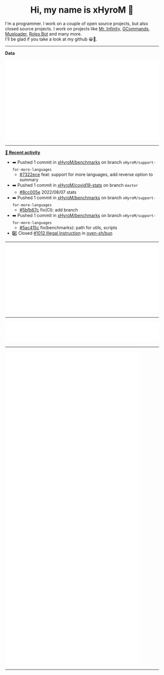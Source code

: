 <p align="center">
    <!-- <img src="https://avatars.githubusercontent.com/u/56601352" width="192" alt="hyro's pfp" /> -->
    <h1 align="center">Hi, my name is xHyroM 👋</h1>
</p>

I'm a programmer. I work on a couple of open source projects, but also closed source projects. I work on projects like [Mr. Infinity](https://discord.com/oauth2/authorize?client_id=720321585625694239&scope=bot%20applications.commands&permissions=8&redirect_uri=https://blobs.gq/imanager&prompt=consent&response_type=code), [GCommands](https://github.com/Garlic-Team/GCommands), [Muploader](https://github.com/xHyroM/Muploader), [Roles Bot](https://github.com/xHyroM/roles-bot) and many more.  
I'll be glad if you take a look at my github 😀👀.

___
**Data**

<img src="https://github.com/xHyroM/xHyroM/blob/master/.cache/base.svg">

___

**[📰 Recent activity](https://github.com/xHyroM)**
* ➡️ Pushed 1 commit in [xHyroM/benchmarks](https://github.com/xHyroM/benchmarks) on branch `xHyroM/support-for-more-languages`
  * [#7322ece](https://github.com/xHyroM/benchmarks/commit/7322ece) feat: support for more languages, add reverse option to summary
* ➡️ Pushed 1 commit in [xHyroM/covid19-stats](https://github.com/xHyroM/covid19-stats) on branch `master`
  * [#8cc005e](https://github.com/xHyroM/covid19-stats/commit/8cc005e) 2022/08/07 stats
* ➡️ Pushed 1 commit in [xHyroM/benchmarks](https://github.com/xHyroM/benchmarks) on branch `xHyroM/support-for-more-languages`
  * [#5bfb67c](https://github.com/xHyroM/benchmarks/commit/5bfb67c) fix(CI): add branch
* ➡️ Pushed 1 commit in [xHyroM/benchmarks](https://github.com/xHyroM/benchmarks) on branch `xHyroM/support-for-more-languages`
  * [#5ac415c](https://github.com/xHyroM/benchmarks/commit/5ac415c) fix(benchmarks): path for utils, scripts
* #️⃣ Closed [#1012 Illegal Instruction](https://github.com/oven-sh/bun/issues/1012) in [oven-sh/bun](https://github.com/oven-sh/bun)


___

<img src="https://github.com/xHyroM/xHyroM/blob/master/.cache/isocalendar.svg">

___

<img src="https://github.com/xHyroM/xHyroM/blob/master/.cache/languages.svg">

___

<img src="https://github.com/xHyroM/xHyroM/blob/master/.cache/achievements.svg">

___
